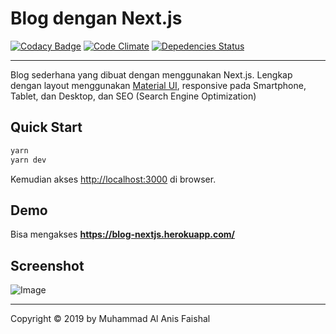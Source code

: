 # Blog dengan Next.js

[![Codacy Badge](https://api.codacy.com/project/badge/Grade/f51f5625c4b6440dae3682d103fc7a45)](https://app.codacy.com/app/maafaishal/nextjs-blog?utm_source=github.com&utm_medium=referral&utm_content=maafaishal/nextjs-blog&utm_campaign=Badge_Grade_Dashboard)
[![Code Climate](https://codeclimate.com/github/maafaishal/nextjs-blog/badges/gpa.svg)](https://codeclimate.com/github/maafaishal/nextjs-blog)
[![Depedencies Status](https://david-dm.org/maafaishal/nextjs-blog.svg)](https://david-dm.org/maafaishal/nextjs-blog)

***

Blog sederhana yang dibuat dengan menggunakan Next.js. Lengkap dengan layout menggunakan [Material UI](https://material-ui.com/ "Material UI"), responsive pada Smartphone, Tablet, dan Desktop, dan SEO (Search Engine Optimization)

## Quick Start
``` bash
yarn
yarn dev
```
Kemudian akses <http://localhost:3000> di browser.

## Demo

Bisa mengakses **<https://blog-nextjs.herokuapp.com/>**

## Screenshot

![Image](https://i.ibb.co/wz3y76d/Screen-Shot-2019-02-23-at-12-20-23.png)

***

Copyright © 2019 by Muhammad Al Anis Faishal
